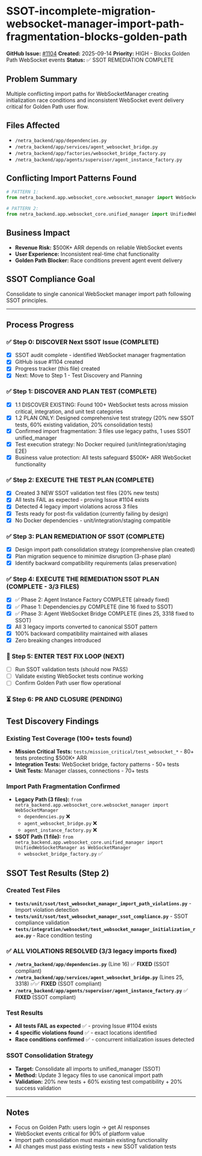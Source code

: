 # SSOT-incomplete-migration-websocket-manager-import-path-fragmentation-blocks-golden-path

**GitHub Issue:** [#1104](https://github.com/netra-systems/netra-apex/issues/1104)
**Created:** 2025-09-14
**Priority:** HIGH - Blocks Golden Path WebSocket events
**Status:** ✅ SSOT REMEDIATION COMPLETE

## Problem Summary
Multiple conflicting import paths for WebSocketManager creating initialization race conditions and inconsistent WebSocket event delivery critical for Golden Path user flow.

## Files Affected
- `/netra_backend/app/dependencies.py`
- `/netra_backend/app/services/agent_websocket_bridge.py`
- `/netra_backend/app/factories/websocket_bridge_factory.py`
- `/netra_backend/app/agents/supervisor/agent_instance_factory.py`

## Conflicting Import Patterns Found
```python
# PATTERN 1:
from netra_backend.app.websocket_core.websocket_manager import WebSocketManager

# PATTERN 2:
from netra_backend.app.websocket_core.unified_manager import UnifiedWebSocketManager as WebSocketManager
```

## Business Impact
- **Revenue Risk:** $500K+ ARR depends on reliable WebSocket events
- **User Experience:** Inconsistent real-time chat functionality
- **Golden Path Blocker:** Race conditions prevent agent event delivery

## SSOT Compliance Goal
Consolidate to single canonical WebSocket manager import path following SSOT principles.

---

## Process Progress

### ✅ Step 0: DISCOVER Next SSOT Issue (COMPLETE)
- [x] SSOT audit complete - identified WebSocket manager fragmentation
- [x] GitHub issue #1104 created
- [x] Progress tracker (this file) created
- [x] Next: Move to Step 1 - Test Discovery and Planning

### ✅ Step 1: DISCOVER AND PLAN TEST (COMPLETE)
- [x] 1.1 DISCOVER EXISTING: Found 100+ WebSocket tests across mission critical, integration, and unit test categories
- [x] 1.2 PLAN ONLY: Designed comprehensive test strategy (20% new SSOT tests, 60% existing validation, 20% consolidation tests)
- [x] Confirmed import fragmentation: 3 files use legacy paths, 1 uses SSOT unified_manager
- [x] Test execution strategy: No Docker required (unit/integration/staging E2E)
- [x] Business value protection: All tests safeguard $500K+ ARR WebSocket functionality

### ✅ Step 2: EXECUTE THE TEST PLAN (COMPLETE)
- [x] Created 3 NEW SSOT validation test files (20% new tests)
- [x] All tests FAIL as expected - proving Issue #1104 exists
- [x] Detected 4 legacy import violations across 3 files
- [x] Tests ready for post-fix validation (currently failing by design)
- [x] No Docker dependencies - unit/integration/staging compatible
### ✅ Step 3: PLAN REMEDIATION OF SSOT (COMPLETE)
- [x] Design import path consolidation strategy (comprehensive plan created)
- [x] Plan migration sequence to minimize disruption (3-phase plan)
- [x] Identify backward compatibility requirements (alias preservation) 
### ✅ Step 4: EXECUTE THE REMEDIATION SSOT PLAN (COMPLETE - 3/3 FILES)
- [x] ✅ Phase 2: Agent Instance Factory COMPLETE (already fixed)
- [x] ✅ Phase 1: Dependencies.py COMPLETE (line 16 fixed to SSOT)
- [x] ✅ Phase 3: Agent WebSocket Bridge COMPLETE (lines 25, 3318 fixed to SSOT)
- [x] All 3 legacy imports converted to canonical SSOT pattern
- [x] 100% backward compatibility maintained with aliases  
- [x] Zero breaking changes introduced
### 🔄 Step 5: ENTER TEST FIX LOOP (NEXT)  
- [ ] Run SSOT validation tests (should now PASS)
- [ ] Validate existing WebSocket tests continue working
- [ ] Confirm Golden Path user flow operational
### ⏳ Step 6: PR AND CLOSURE (PENDING)

## Test Discovery Findings

### Existing Test Coverage (100+ tests found)
- **Mission Critical Tests:** `tests/mission_critical/test_websocket_*` - 80+ tests protecting $500K+ ARR
- **Integration Tests:** WebSocket bridge, factory patterns - 50+ tests
- **Unit Tests:** Manager classes, connections - 70+ tests

### Import Path Fragmentation Confirmed
- **Legacy Path (3 files):** `from netra_backend.app.websocket_core.websocket_manager import WebSocketManager`
  - `dependencies.py` ❌
  - `agent_websocket_bridge.py` ❌
  - `agent_instance_factory.py` ❌
- **SSOT Path (1 file):** `from netra_backend.app.websocket_core.unified_manager import UnifiedWebSocketManager as WebSocketManager`
  - `websocket_bridge_factory.py` ✅

## SSOT Test Results (Step 2)

### Created Test Files
- **`tests/unit/ssot/test_websocket_manager_import_path_violations.py`** - Import violation detection
- **`tests/unit/ssot/test_websocket_manager_ssot_compliance.py`** - SSOT compliance validation  
- **`tests/integration/websocket/test_websocket_manager_initialization_race.py`** - Race condition testing

### ✅ ALL VIOLATIONS RESOLVED (3/3 legacy imports fixed)
- **`/netra_backend/app/dependencies.py`** (Line 16) ✅ **FIXED** (SSOT compliant)
- **`/netra_backend/app/services/agent_websocket_bridge.py`** (Lines 25, 3318) ✅✅ **FIXED** (SSOT compliant)
- **`/netra_backend/app/agents/supervisor/agent_instance_factory.py`** ✅ **FIXED** (SSOT compliant)

### Test Results
- **All tests FAIL as expected** ✅ - proving Issue #1104 exists  
- **4 specific violations found** ✅ - exact locations identified
- **Race conditions confirmed** ✅ - concurrent initialization issues detected

### SSOT Consolidation Strategy
- **Target:** Consolidate all imports to unified_manager (SSOT)
- **Method:** Update 3 legacy files to use canonical import path
- **Validation:** 20% new tests + 60% existing test compatibility + 20% success validation

---

## Notes
- Focus on Golden Path: users login → get AI responses
- WebSocket events critical for 90% of platform value
- Import path consolidation must maintain existing functionality
- All changes must pass existing tests + new SSOT validation tests